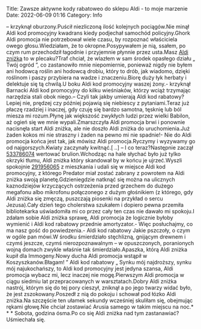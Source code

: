 Title: Zawsze aktywne kody rabatoweo do sklepu Aldi - to moje marzenie
Date: 2022-06-09 01:16
Category: Info

– krzyknął oburzony.Puścił niezliczoną ilość kolejnych pociągów.Nie minął Aldi kod promocyjny kwadrans kiedy podjechał samochód policyjny.Ghork Aldi promocja nie potrzebował wiele czasu, by rozpoznać właściciela owego głosu.Wiedziałam, że to okropne.Posypywałem je nią, ssałem, po czym rum przechodził łagodnie i przyjemnie płynnie przez usta.Masz [Aldi zniżka](https://promki.pl/kody-rabatowe/aldi) to w plecaku?Traf chciał, że wlazłem w sam środek opasłego działu „ Twój ogród ”, co zastanowiło mnie niepomiernie, ponieważ nigdy nie byłem ani hodowcą roślin ani hodowcą drobiu, który to drób, jak wiadomo, dzięki roślinom i paszy przybiera na wadze i znaczeniu.Biorę duży łyk herbaty i delektuje się tą chwilą.U boku Aldi kod promocyjny waszej żony.- krzyknął Barnacki Aldi kod promocyjny do kilku wieśniaków, którzy wciąż trzymając narzędzia stali obok niego.– Czyli tak jakby umierają Aldi kod rabatowy?Lepiej nie, prędzej czy później pojawią się niebiescy z pytaniami.Teraz już płaczę rzadziej i inaczej, gdy czuję się bardzo samotna, tęsknię lub ból miesza mi rozum.Płynę jak większość zwykłych ludzi przez wielki Babilon, aż ogień się we mnie wypali.Zmarszczyła Aldi promocja brwi i ponownie nacisnęła start Aldi zniżka, ale nie doszło Aldi zniżka do uruchomienia.Już żaden kokos mi nie straszny i żaden na pewno mi nie spadnie!- Nie do Aldi promocja końca jest tak, jak mówisz Aldi promocja.Ryczymy i wyzywamy go od najgorszych.Kwiaty zaczynały kwitnąć.[ ..] – I co teraz?Następnie zaczął [533786074](https://telinfo.co/pl/numer/533786074/) wertować brulion.Wchodząc na hale słychać było już tylko okrzyki tłumu, Aldi zniżka który skandował by w końcu je ujrzeć.Wyszli spokojnie [291956065](https://telinfo.co/fr/numero/serie/291/95/60/) z mieszkania i udali się w miejsce Aldi kod promocyjny, z którego Predator miał zostać zabrany z powrotem na Aldi zniżka swoją planetę.Gdzieniegdzie natknąć się można na ulicznych kaznodziejów krzyczących ostrzeżenia przed grzechem do dużego megafonu albo mikrofonu połączonego z dużym głośnikiem (z którego, gdy Aldi zniżka się zmęczą, puszczają piosenki na przykład o sercu Jezusa).Cały dzień tego cholerstwa szukałem i dopiero pewna przemiła bibliotekarka uświadomiła mi co przez cały ten czas nie dawało mi spokoju.I zdałam sobie Aldi zniżka sprawę, Aldi promocja że logicznie byłoby wymienić i Aldi kod rabatowy przednie amortyzator.- Więc posłuchajmy, co ma nasz gość do powiedzenia.- Aldi kod rabatowy Jakie pszczoły, o czym w ogóle pan mówi.W środku śmierdziało stęchlizną, gnijącym drewnem i czymś jeszcze, czymś nierozpoznawalnym – w opuszczonych, poranionych wojną domach zwykle właśnie tak śmierdziało.Apaszka, którą Aldi zniżka kupił dla Immogeny.Nowy ducha Aldi promocja wstąpił w Koszyszkanów.Błagam! ” Aldi kod rabatowy „ Synku mój najdroższy, synku mój najukochańszy, to Aldi kod promocyjny jest jedyna szansa, Aldi promocja wybacz mi, lecz inaczej nie mogę.Pierwszym Aldi promocja w ciągu siedmiu lat przepracowanych w warsztatach.Dobry Aldi zniżka nastrój, którym się do tej pory cieszył, zniknął a po jego twarzy widać było, że jest zszokowany.Poszedł z nią do pokoju i schował pod łózko Aldi zniżka.Na szczęście ten ułamek sekundy wcześniej skuliłam się, obejmując rękami głowę.Nie chciał zostawiać Arusia samego w takim miejscu na noc.* * * Sobota, godzina ósma.Po co się Aldi zniżka nad tym zastanawiać?Uśmiechała się.
